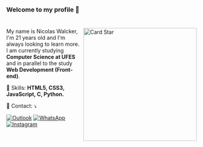 
<h3>Welcome to my profile 👋</h3>

#
<a href="https://github.com/nicolaswalcker"><img src="https://github-readme-stats.vercel.app/api/top-langs/?username=nicolaswalcker&hide=html&layout=compact&theme=dracula" alt="Card Star" align="right" width="300px" min-width="200px"></a>

<p align="left"> 
  My name is Nicolas Walcker, I'm 21 years old and I'm always looking to learn more. I am currently studying <strong> Computer Science at UFES </strong> and in parallel to the study <strong> Web Development (Front-end)</strong>. 
</p>

<p align="left">
  🎯 Skills: <strong>HTML5, CSS3, JavaScript, C, Python.</strong>
</p>

<p align="left">
  📩 Contact: ⤵️
</p>

<p align="left">
  <a href="mailto:walcker_@outlook.com" target="_blank" >
  <img src="https://img.shields.io/badge/-Outlook-blue?style=flat-square&labelColor=blue&logo=microsoft-outlook&logoColor=white&link=walcker_@outlook.com" alt="Outlook"/></a>


  <a href="https://api.whatsapp.com/send?phone=+5527996224428&text=Hello!" target="_blank">
  <img src="https://img.shields.io/badge/-WhatsApp-25d366?style=flat-square&labelColor=25d366&logo=whatsapp&logoColor=white&link=https://api.whatsapp.com/send?phone=+5527996224428&text=Hello!" alt="WhatsApp"/></a>


  <a href="https://www.instagram.com/nicaaaaoo"  target="_blank" >
  <img src="https://img.shields.io/badge/-Instagram-DF0174?style=flat-square&labelColor=DF0174&logo=instagram&logoColor=white&link=https://www.instagram.com/nicaaaaoo" alt="Instagram"/></a>
</p>

